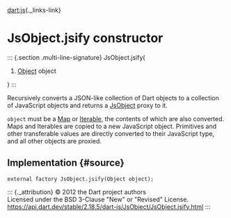 [dart:js](../../dart-js/dart-js-library){._links-link}

JsObject.jsify constructor
==========================

::: {.section .multi-line-signature}
JsObject.jsify(

1.  [Object](../../dart-core/object-class) object

)
:::

Recursively converts a JSON-like collection of Dart objects to a
collection of JavaScript objects and returns a
[JsObject](../jsobject-class) proxy to it.

`object` must be a [Map](../../dart-core/map-class) or
[Iterable](../../dart-core/iterable-class), the contents of which are
also converted. Maps and Iterables are copied to a new JavaScript
object. Primitives and other transferable values are directly converted
to their JavaScript type, and all other objects are proxied.

Implementation {#source}
--------------

``` {.language-dart data-language="dart"}
external factory JsObject.jsify(Object object);
```

::: {._attribution}
© 2012 the Dart project authors\
Licensed under the BSD 3-Clause \"New\" or \"Revised\" License.\
<https://api.dart.dev/stable/2.18.5/dart-js/JsObject/JsObject.jsify.html>
:::
